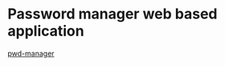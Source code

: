 # Password manager web based application

[pwd-manager](https://pwd-manager-application.herokuapp.com/signin)
